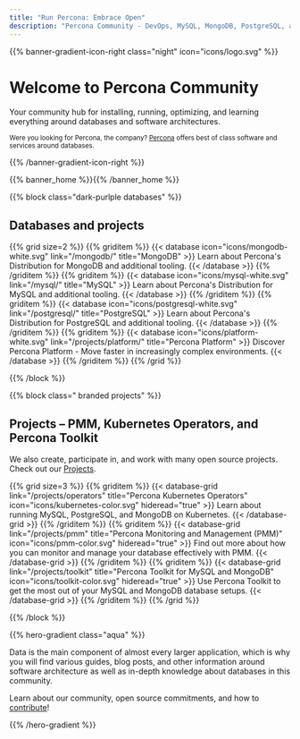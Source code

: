 ```yaml
---
title: "Run Percona: Embrace Open"
description: "Percona Community - DevOps, MySQL, MongoDB, PostgreSQL, and more"
---
```


{{% banner-gradient-icon-right class="night" icon="icons/logo.svg" %}}

<h1>Welcome to Percona Community</h1>

Your community hub for installing, running, optimizing, and learning everything around databases and software architectures.

<small>Were you looking for Percona, the company? [Percona](https://percona.com/) offers best of class software and services around databases.</small>

{{% /banner-gradient-icon-right %}}

{{% banner_home  %}}{{% /banner_home %}}

{{% block class="dark-purlple databases" %}}

## Databases and projects

{{% grid size=2 %}}
{{% griditem %}}
{{< database icon="icons/mongodb-white.svg" link="/mongodb/" title="MongoDB" >}}
Learn about Percona's Distribution for MongoDB and additional tooling.
{{< /database >}}
{{% /griditem %}}
{{% griditem %}}
{{< database icon="icons/mysql-white.svg" link="/mysql/" title="MySQL" >}}
Learn about Percona's Distribution for MySQL and additional tooling.
{{< /database >}}
{{% /griditem %}}
{{% griditem %}}
{{< database icon="icons/postgresql-white.svg" link="/postgresql/" title="PostgreSQL" >}}
Learn about Percona's Distribution for PostgreSQL and additional tooling.
{{< /database >}}
{{% /griditem %}}
{{% griditem %}}
{{< database icon="icons/platform-white.svg" link="/projects/platform/" title="Percona Platform" >}}
Discover Percona Platform - Move faster in increasingly complex environments.
{{< /database >}}
{{% /griditem %}}
{{% /grid %}}

{{% /block %}}

{{% block class=" branded projects" %}}
  
##  Projects &ndash; PMM, Kubernetes Operators, and Percona Toolkit 

We also create, participate in, and work with many open source projects. Check out our [Projects](/projects).

{{% grid size=3 %}}
{{% griditem %}}
{{< database-grid link="/projects/operators" title="Percona Kubernetes Operators" icon="icons/kubernetes-color.svg" hideread="true" >}}
Learn about running MySQL, PostgreSQL, and MongoDB on Kubernetes.
{{< /database-grid >}}
{{% /griditem %}}
{{% griditem %}}
{{< database-grid link="/projects/pmm" title="Percona Monitoring and Management (PMM)" icon="icons/pmm-color.svg" hideread="true" >}}
Find out more about how you can monitor and manage your database effectively with PMM.
{{< /database-grid >}}
{{% /griditem %}}
{{% griditem %}}
{{< database-grid link="/projects/toolkit" title="Percona Toolkit for MySQL and MongoDB" icon="icons/toolkit-color.svg" hideread="true" >}}
Use Percona Toolkit to get the most out of your MySQL and MongoDB database setups.
{{< /database-grid >}}
{{% /griditem %}}
{{% /grid %}}

{{% /block %}}

{{% hero-gradient class="aqua" %}}

Data is the main component of almost every larger application, which is why you will find various guides, blog posts, and other information around software architecture as well as in-depth knowledge about databases in this community.

Learn about our community, open source commitments, and how to [contribute](/contribute)!

{{% /hero-gradient %}}


